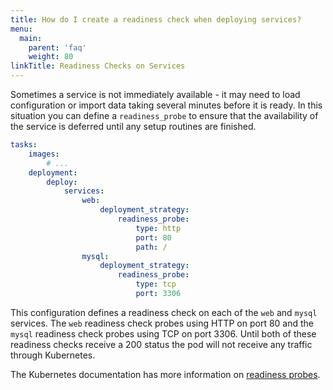 ```yaml
---
title: How do I create a readiness check when deploying services?
menu:
  main:
    parent: 'faq'
    weight: 80
linkTitle: Readiness Checks on Services
---
```

Sometimes a service is not immediately available - it may need to load configuration or import data taking several minutes before it is ready. In this situation you can define a `readiness_probe` to ensure that the availability of the service is deferred until any setup routines are finished.

```yaml
tasks:
    images:
        # ...
    deployment:
        deploy:
            services:
                web:
                    deployment_strategy:
                        readiness_probe:
                            type: http
                            port: 80
                            path: /
                mysql:
                    deployment_strategy:
                        readiness_probe:
                            type: tcp
                            port: 3306
```

This configuration defines a readiness check on each of the `web` and `mysql` services. The `web` readiness check probes using HTTP on port 80 and the `mysql` readiness check probes using TCP on port 3306. Until both of these readiness checks receive a 200 status the pod will not receive any traffic through Kubernetes.

The Kubernetes documentation has more information on [readiness probes](https://kubernetes.io/docs/tasks/configure-pod-container/configure-liveness-readiness-probes/#defining-readiness-probes).